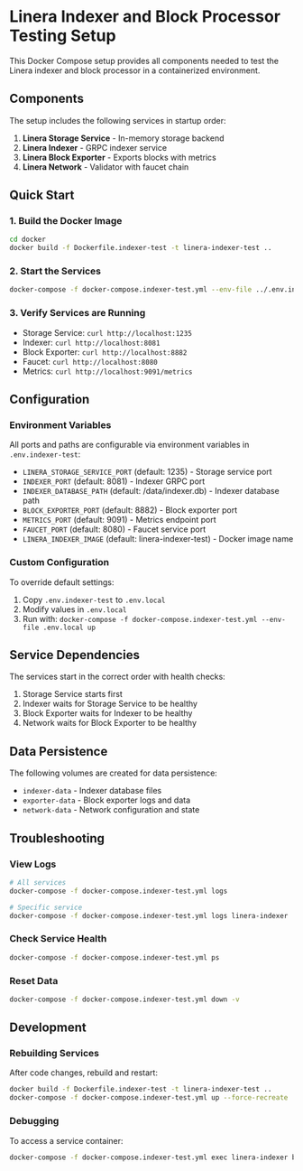 # Linera Indexer and Block Processor Testing Setup

This Docker Compose setup provides all components needed to test the Linera indexer and block processor in a containerized environment.

## Components

The setup includes the following services in startup order:

1. **Linera Storage Service** - In-memory storage backend
2. **Linera Indexer** - GRPC indexer service  
3. **Linera Block Exporter** - Exports blocks with metrics
4. **Linera Network** - Validator with faucet chain

## Quick Start

### 1. Build the Docker Image

```bash
cd docker
docker build -f Dockerfile.indexer-test -t linera-indexer-test ..
```

### 2. Start the Services

```bash
docker-compose -f docker-compose.indexer-test.yml --env-file ../.env.indexer-test up
```

### 3. Verify Services are Running

- Storage Service: `curl http://localhost:1235`
- Indexer: `curl http://localhost:8081`  
- Block Exporter: `curl http://localhost:8882`
- Faucet: `curl http://localhost:8080`
- Metrics: `curl http://localhost:9091/metrics`

## Configuration

### Environment Variables

All ports and paths are configurable via environment variables in `.env.indexer-test`:

- `LINERA_STORAGE_SERVICE_PORT` (default: 1235) - Storage service port
- `INDEXER_PORT` (default: 8081) - Indexer GRPC port
- `INDEXER_DATABASE_PATH` (default: /data/indexer.db) - Indexer database path
- `BLOCK_EXPORTER_PORT` (default: 8882) - Block exporter port  
- `METRICS_PORT` (default: 9091) - Metrics endpoint port
- `FAUCET_PORT` (default: 8080) - Faucet service port
- `LINERA_INDEXER_IMAGE` (default: linera-indexer-test) - Docker image name

### Custom Configuration

To override default settings:

1. Copy `.env.indexer-test` to `.env.local`
2. Modify values in `.env.local`
3. Run with: `docker-compose -f docker-compose.indexer-test.yml --env-file .env.local up`

## Service Dependencies

The services start in the correct order with health checks:

1. Storage Service starts first
2. Indexer waits for Storage Service to be healthy
3. Block Exporter waits for Indexer to be healthy  
4. Network waits for Block Exporter to be healthy

## Data Persistence

The following volumes are created for data persistence:

- `indexer-data` - Indexer database files
- `exporter-data` - Block exporter logs and data
- `network-data` - Network configuration and state

## Troubleshooting

### View Logs

```bash
# All services
docker-compose -f docker-compose.indexer-test.yml logs

# Specific service
docker-compose -f docker-compose.indexer-test.yml logs linera-indexer
```

### Check Service Health

```bash
docker-compose -f docker-compose.indexer-test.yml ps
```

### Reset Data

```bash
docker-compose -f docker-compose.indexer-test.yml down -v
```

## Development

### Rebuilding Services

After code changes, rebuild and restart:

```bash
docker build -f Dockerfile.indexer-test -t linera-indexer-test ..
docker-compose -f docker-compose.indexer-test.yml up --force-recreate
```

### Debugging

To access a service container:

```bash
docker-compose -f docker-compose.indexer-test.yml exec linera-indexer bash
```
